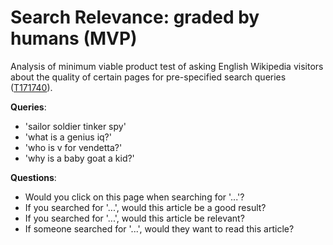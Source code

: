 # Search Relevance: graded by humans (MVP)

Analysis of minimum viable product test of asking English Wikipedia visitors about the quality of certain pages for pre-specified search queries ([T171740](https://phabricator.wikimedia.org/T171740)).

**Queries**:

- 'sailor soldier tinker spy'
- 'what is a genius iq?'
- 'who is v for vendetta?'
- 'why is a baby goat a kid?'

**Questions**:

- Would you click on this page when searching for '...'?
- If you searched for '...', would this article be a good result?
- If you searched for '...', would this article be relevant?
- If someone searched for '...', would they want to read this article?
